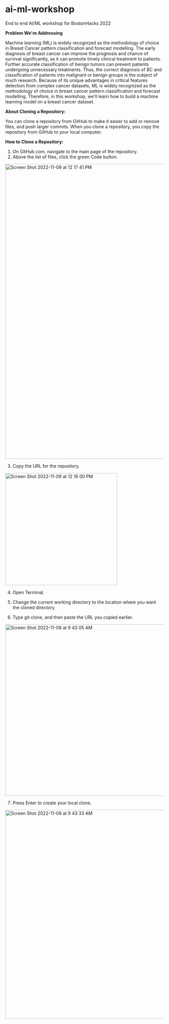 # ai-ml-workshop
End to end AI/ML workshop for BostonHacks 2022

**Problem We're Addressing**

Machine learning (ML) is widely recognized as the methodology of choice in Breast Cancer pattern classification and forecast modelling. The early diagnosis of breast cancer can improve the prognosis and chance of survival significantly, as it can promote timely clinical treatment to patients. Further accurate classification of benign tumors can prevent patients undergoing unnecessary treatments. Thus, the correct diagnosis of BC and classification of patients into malignant or benign groups is the subject of much research. Because of its unique advantages in critical features detection from complex cancer datasets, ML is widely recognized as the methodology of choice in breast cancer pattern classification and forecast modelling. Therefore, in this workshop, we'll learn how to build a machine learning model on a breast cancer dataset.

**About Cloning a Repository:**

You can clone a repository from GitHub to make it easier to add or remove files, and push larger commits. When you clone a repository, you copy the repository from GitHub to your local computer.


**How to Clone a Repository:**

1) On GitHub.com, navigate to the main page of the repository.
2) Above the list of files, click the green Code button.

<img width="936" alt="Screen Shot 2022-11-09 at 12 17 41 PM" src="https://user-images.githubusercontent.com/64284184/200897181-d6b25c95-770f-4a1c-85fd-aad7c7c09ae4.png">

3) Copy the URL for the repository.
<img width="356" alt="Screen Shot 2022-11-09 at 12 16 00 PM" src="https://user-images.githubusercontent.com/64284184/200897403-9c1ae185-b5c0-4584-8024-a4c3b9daece9.png">



4) Open Terminal.


5) Change the current working directory to the location where you want the cloned directory


6) Type git clone, and then paste the URL you copied earlier.

<img width="544" alt="Screen Shot 2022-11-09 at 9 43 05 AM" src="https://user-images.githubusercontent.com/64284184/200860289-7bf43373-dc97-4f2a-87f4-20de85b32798.png">


7) Press Enter to create your local clone.

<img width="663" alt="Screen Shot 2022-11-09 at 9 43 33 AM" src="https://user-images.githubusercontent.com/64284184/200860421-f1965915-fddf-4a64-a350-9cdaa5998bc5.png">
